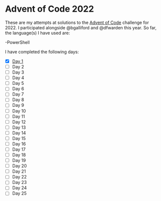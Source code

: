 # Advent of Code 2022

These are my attempts at solutions to the [Advent of Code](https://adventofcode.com/2022) challenge for 2022. I participated alongside @bgalliford and @dfwarden this year. So far, the language\(s\) I have used are:

-PowerShell

I have completed the following days:

- [x] [Day 1](https://github.com/jtrucken/advent-of-code/tree/main/2022/day-1)
- [ ] Day 2
- [ ] Day 3
- [ ] Day 4
- [ ] Day 5
- [ ] Day 6
- [ ] Day 7
- [ ] Day 8
- [ ] Day 9
- [ ] Day 10
- [ ] Day 11
- [ ] Day 12
- [ ] Day 13
- [ ] Day 14
- [ ] Day 15
- [ ] Day 16
- [ ] Day 17
- [ ] Day 18
- [ ] Day 19
- [ ] Day 20
- [ ] Day 21
- [ ] Day 22
- [ ] Day 23
- [ ] Day 24
- [ ] Day 25